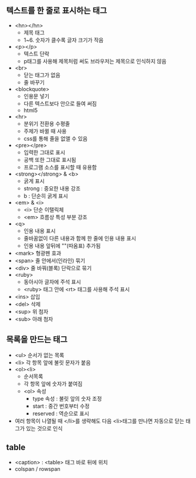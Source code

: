 ## 텍스트를 한 줄로 표시하는 태그
- \<hn>\</hn>
    - 제목 태그
    - 1~6. 숫자가 클수록 글자 크기가 작음
- \<p>\</p> 
    - 텍스트 단락
    - p태그를 사용해 제목처럼 써도 브라우저는 제목으로 인식하지 않음
- \<br>
    - 닫는 태그가 없음
    - 줄 바꾸기
- \<blockquote></blockquote>
    - 인용문 넣기
    - 다른 텍스트보다 안으로 들여 써짐
    - html5
- \<hr>
    - 분위기 전환용 수평줄
    - 주제가 바뀔 때 사용
    - css를 통해 줄을 없앨 수 있음
- \<pre>\</pre>
    - 입력한 그대로 표시
    - 공백 또한 그대로 표시됨
    - 프로그램 소스를 표시할 때 유용함
- \<strong>\</strong> & \<b></b>
    - 굵게 표시
    - strong : 중요한 내용 강조
    - b : 단순히 굵게 표시
- \<em> & \<i>
    - \<i> 단순 이탤릭체
    - \<em> 흐름상 특성 부분 강조
- \<q>
    - 인용 내용 표시
    - 줄바꿈없이 다른 내용과 함께 한 줄에 인용 내용 표시
    - 인용 내용 앞뒤에 ""(따옴표) 추가됨
- \<mark> 형광펜 효과
- \<span> 줄 안에서(인라인) 묶기
- \<div> 줄 바꿔(블록) 단락으로 묶기
- \<ruby> 
    - 동아시아 글자에 주석 표시
    - \<ruby> 태그 안에 \<rt> 태그를 사용해 주석 표시
- \<ins> 삽입
- \<del> 삭제
- \<sup> 위 첨자
- \<sub> 아래 첨자

## 목록을 만드는 태그
- \<ul> 순서가 없는 목록
- \<li> 각 항목 앞에 불릿 문자가 붙음
- \<ol>\<li>
    - 순서목록
    - 각 항목 앞에 숫자가 붙여짐
    - \<ol> 속성 
        - type 속성 : 불릿 앞의 숫자 조정
        - start : 중간 번호부터 수정
        - reserved : 역순으로 표시
- 여러 항목이 나열될 때 \</li>를 생략해도 다음 \<li>태그를 만나면 자동으로 닫는 태그가 있는 것으로 인식
            
## table
- \<caption> : \<table> 태그 바로 뒤에 위치
- colspan / rowspan 
